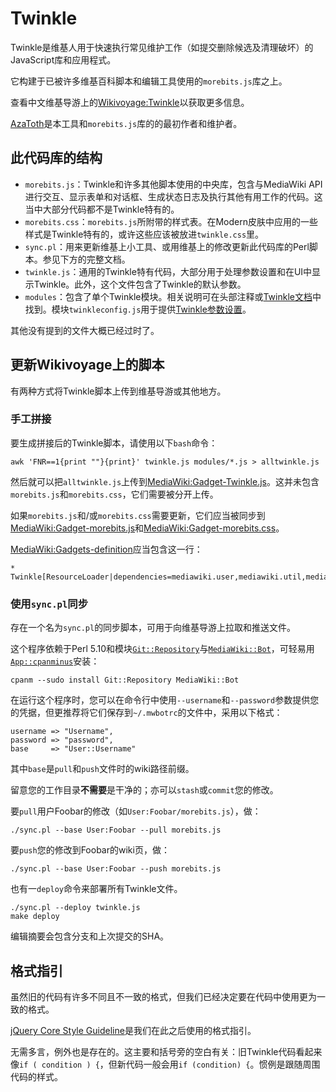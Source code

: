 Twinkle
=======

Twinkle是维基人用于快速执行常见维护工作（如提交删除候选及清理破坏）的JavaScript库和应用程式。

它构建于已被许多维基百科脚本和编辑工具使用的`morebits.js`库之上。

查看中文维基导游上的[Wikivoyage:Twinkle][]以获取更多信息。

[AzaToth][]是本工具和`morebits.js`库的的最初作者和维护者。

此代码库的结构
--------------

* `morebits.js`：Twinkle和许多其他脚本使用的中央库，包含与MediaWiki API进行交互、显示表单和对话框、生成状态日志及执行其他有用工作的代码。这当中大部分代码都不是Twinkle特有的。
* `morebits.css`：`morebits.js`所附带的样式表。在Modern皮肤中应用的一些样式是Twinkle特有的，或许这些应该被放进`twinkle.css`里。
* `sync.pl`：用来更新维基上小工具、或用维基上的修改更新此代码库的Perl脚本。参见下方的完整文档。
* `twinkle.js`：通用的Twinkle特有代码，大部分用于处理参数设置和在UI中显示Twinkle。此外，这个文件包含了Twinkle的默认参数。
* `modules`：包含了单个Twinkle模块。相关说明可在头部注释或[Twinkle文档][]中找到。模块`twinkleconfig.js`用于提供[Twinkle参数设置][WV:TWPREFS]。

其他没有提到的文件大概已经过时了。

更新Wikivoyage上的脚本
---------------------

有两种方式将Twinkle脚本上传到维基导游或其他地方。

### 手工拼接

要生成拼接后的Twinkle脚本，请使用以下`bash`命令：

    awk 'FNR==1{print ""}{print}' twinkle.js modules/*.js > alltwinkle.js

然后就可以把`alltwinkle.js`上传到[MediaWiki:Gadget-Twinkle.js][]。这并未包含`morebits.js`和`morebits.css`，它们需要被分开上传。

如果`morebits.js`和/或`morebits.css`需要更新，它们应当被同步到[MediaWiki:Gadget-morebits.js][]和[MediaWiki:Gadget-morebits.css][]。

[MediaWiki:Gadgets-definition][]应当包含这一行：

    * Twinkle[ResourceLoader|dependencies=mediawiki.user,mediawiki.util,mediawiki.Title,jquery.ui.dialog,jquery.tipsy|rights=autoconfirmed]|morebits.js|morebits.css|Twinkle.js

### 使用`sync.pl`同步

存在一个名为`sync.pl`的同步脚本，可用于向维基导游上拉取和推送文件。

这个程序依赖于Perl 5.10和模块[`Git::Repository`][Git::Repository]与[`MediaWiki::Bot`][MediaWiki::Bot]，可轻易用[`App::cpanminus`][App::cpanminus]安装：

    cpanm --sudo install Git::Repository MediaWiki::Bot

在运行这个程序时，您可以在命令行中使用`--username`和`--password`参数提供您的凭据，但更推荐将它们保存到`~/.mwbotrc`的文件中，采用以下格式：

    username => "Username",
    password => "password",
    base     => "User::Username"

其中`base`是`pull`和`push`文件时的wiki路径前缀。

留意您的工作目录**不需要**是干净的；亦可以`stash`或`commit`您的修改。

要`pull`用户Foobar的修改（如`User:Foobar/morebits.js`），做：

    ./sync.pl --base User:Foobar --pull morebits.js

要`push`您的修改到Foobar的wiki页，做：

    ./sync.pl --base User:Foobar --push morebits.js

也有一`deploy`命令来部署所有Twinkle文件。

    ./sync.pl --deploy twinkle.js
    make deploy

编辑摘要会包含分支和上次提交的SHA。

格式指引
--------

虽然旧的代码有许多不同且不一致的格式，但我们已经决定要在代码中使用更为一致的格式。

[jQuery Core Style Guideline][jq_style]是我们在此之后使用的格式指引。

无需多言，例外也是存在的。这主要和括号旁的空白有关：旧Twinkle代码看起来像`if ( condition ) {`，但新代码一般会用`if (condition) {`。惯例是跟随周围代码的样式。

[Wikivoyage:Twinkle]: https://zh.wikivoyage.org/wiki/Wikivoyage:Twinkle
[AzaToth]: https://en.wikipedia.org/wiki/User:AzaToth
[Twinkle文档]: https://zh.wikivoyage.org/wiki/Help:Twinkle
[WV:TWPREFS]: https://zh.wikivoyage.org/wiki/WV:TWPREFS
[MediaWiki:Gadget-Twinkle.js]: https://zh.wikivoyage.org/wiki/MediaWiki:Gadget-Twinkle.js
[MediaWiki:Gadget-morebits.js]: https://zh.wikivoyage.org/wiki/MediaWiki:Gadget-morebits.js
[MediaWiki:Gadget-morebits.css]: https://zh.wikivoyage.org/wiki/MediaWiki:Gadget-morebits.css
[MediaWiki:Gadgets-definition]: https://zh.wikivoyage.org/wiki/MediaWiki:Gadgets-definition
[Git::Repository]: http://search.cpan.org/perldoc?Git%3A%3ARepository
[MediaWiki::Bot]: http://search.cpan.org/perldoc?MediaWiki%3A%3ABot
[App::cpanminus]: http://search.cpan.org/perldoc?App%3A%3Acpanminus
[jq_style]: http://contribute.jquery.org/style-guide/js/
